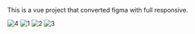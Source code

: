 This is a vue project that converted figma with full responsive.

![4](https://user-images.githubusercontent.com/95412201/144766995-74a642c1-df1c-4fe9-8123-15ebf7ef18a4.jpg)
![1](https://user-images.githubusercontent.com/95412201/144766996-a6da7498-404a-48e6-a60a-be8f9f336c7a.jpg)
![2](https://user-images.githubusercontent.com/95412201/144766992-f456ae02-b394-465c-83f1-09115a68b0da.jpg)
![3](https://user-images.githubusercontent.com/95412201/144766993-414bf61b-c535-42dd-9ebb-912c2fff40fd.jpg)


